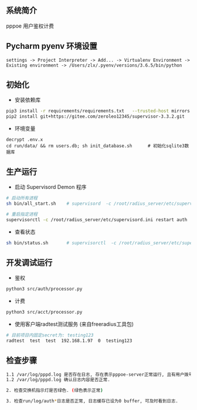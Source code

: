 ## 系统简介
pppoe 用户鉴权计费


## Pycharm pyenv 环境设置
```
settings -> Project Interpreter -> Add... -> Virtualenv Environment -> Existing environment -> /Users/zlx/.pyenv/versions/3.6.5/bin/python
```


## 初始化

- 安装依赖库
``` bash
pip3 install -r requirements/requirements.txt   --trusted-host mirrors.aliyun.com --index-url http://mirrors.aliyun.com/pypi/simple
pip2 install git+https://gitee.com/zeroleo12345/supervisor-3.3.2.git        # 安装supervisor
```

- 环境变量
```
decrypt .env.x
cd run/data/ && rm users.db; sh init_database.sh      # 初始化sqlite3数据库
```


## 生产运行
- 启动 Supervisord Demon 程序
``` bash
# 启动所有进程
sh bin/all_start.sh    # supervisord  -c /root/radius_server/etc/supervisord.ini

# 重启指定进程
supervisorctl -c /root/radius_server/etc/supervisord.ini restart auth
```


- 查看状态
``` bash
sh bin/status.sh       # supervisorctl  -c /root/radius_server/etc/supervisord.ini status
```


## 开发调试运行
- 鉴权
``` bash
python3 src/auth/processor.py
```


- 计费
``` bash
python3 src/acct/processor.py
```


- 使用客户端radtest测试服务 (来自freeradius工具包)
``` bash
# 目前项目内固定secret为: testing123
radtest  test  test  192.168.1.97  0  testing123
```


## 检查步骤
``` bash
1.1 /var/log/pppd.log 是否存在日志, 存在表示pppoe-server正常运行, 且有用户拨号.
1.2 /var/log/pppd.log 确认日志内容是否正常.

2. 检查交换机指示灯是否绿色. (绿色表示正常)

3. 检查run/log/auth*日志是否正常, 日志缓存已设为0 buffer, 可及时看到日志.
```

